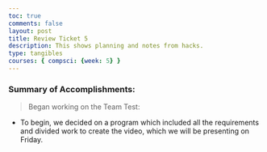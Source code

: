 ```yaml
---
toc: true
comments: false
layout: post
title: Review Ticket 5
description: This shows planning and notes from hacks.
type: tangibles
courses: { compsci: {week: 5} }
---
```


### Summary of Accomplishments:
> Began working on the Team Test:
- To begin, we decided on a program which included all the requirements and divided work to create the video, which we will be presenting on Friday.
